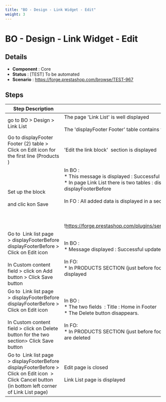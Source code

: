 ```yaml
---
title: "BO - Design - Link Widget - Edit"
weight: 3
---
```


# BO - Design - Link Widget - Edit
## Details
* **Component** : Core
* **Status** : [TEST] To be automated
* **Scenario** : https://forge.prestashop.com/browse/TEST-967

## Steps
| Step Description | Expected result |
| ----- | ----- |
| go to BO > Design > Link List | The page 'Link List' is well displayed<br><br>The 'displayFooter Footer' table contains two items by default |
| Go to displayFooter Footer (2) table > Click on Edit icon for the first line (Products ) | 'Edit the link block'  section is displayed |
| Set up the block <br><br>and clic kon Save | In BO :<br> * This message is displayed : Successful update.<br> * In page Link List there is two tables : displayFooter Footer  and  displayFooterBefore displayFooterBefore<br><br>In FO : All added data is displayed in a section just before footer<br><br> <br><br>!https://forge.prestashop.com/plugins/servlet/raven/tempattachment/4773896337896299335/Link.png|width=840,height=296! |
| Go to  Link list page > displayFooterBefore displayFooterBefore > Click on Edit icon <br><br>In Custom content field > click on Add button > Click Save button | In BO :<br> * Message displayed : Successful update.<br><br>In FO:<br> * In PRODUCTS SECTION (just before footer) : The HOME IN FOOTER  and  HOME IN FOOTER 2 are well displayed |
| Go to  Link list page > displayFooterBefore displayFooterBefore > Click on Edit icon <br><br>In Custom content field > click on Delete button for the two section> Click Save button | In BO :<br> * The two fields  : Title : Home in Footer    &    URL  : url of your FO    are deleted<br> * The Delete button disappears.<br><br>In FO:<br> * In PRODUCTS SECTION (just before footer) : The HOME IN FOOTER link and HOME IN FOOTER 2 are deleted |
| Go to  Link list page > displayFooterBefore displayFooterBefore > Click on Edit icon  > Click Cancel button (in bottom left corner of Link List page) | Edit page is closed<br><br>Link List page is displayed |
